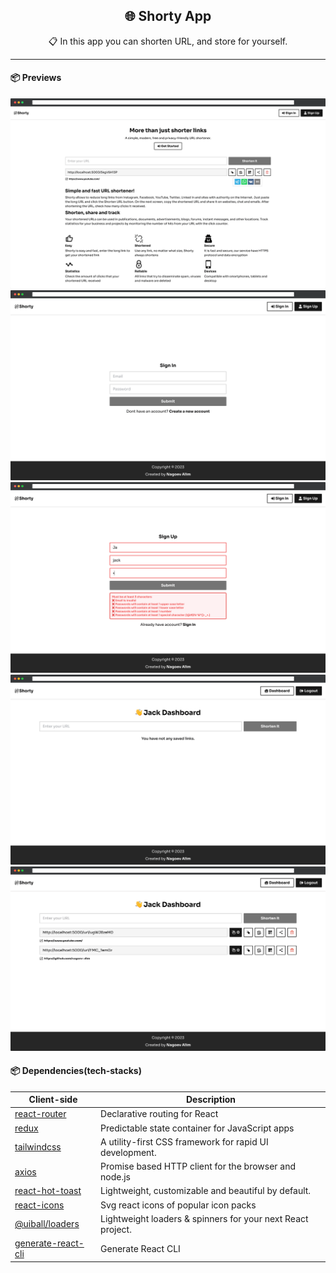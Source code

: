 <h2 align="center">🌐 Shorty App</h2>
<p align="center">📋 In this app you can shorten URL, and store for yourself.</p>

-----

#### 📦 Previews
![App Screenshot](public/assets/images/preview/preview01.png)
![App Screenshot](public/assets/images/preview/preview02.png)
![App Screenshot](public/assets/images/preview/preview03.png)
![App Screenshot](public/assets/images/preview/preview04.png)
![App Screenshot](public/assets/images/preview/preview05.png)

#### 📦 Dependencies(tech-stacks)
| Client-side                                                          | Description                                                 |
|----------------------------------------------------------------------|-------------------------------------------------------------|
| [react-router](https://github.com/remix-run/react-router)            | Declarative routing for React                               |
| [redux](https://github.com/reduxjs/redux)                            | Predictable state container for JavaScript apps             |
| [tailwindcss](https://github.com/tailwindlabs/tailwindcss)           | A utility-first CSS framework for rapid UI development.     |
| [axios](https://github.com/axios/axios)                              | Promise based HTTP client for the browser and node.js       |
| [react-hot-toast](https://github.com/timolins/react-hot-toast)       | Lightweight, customizable and beautiful by default.         |
| [react-icons](https://github.com/react-icons/react-icons)            | Svg react icons of popular icon packs                       |
| [@uiball/loaders](https://github.com/GriffinJohnston/uiball-loaders) | Lightweight loaders & spinners for your next React project. |
| [generate-react-cli](https://github.com/arminbro/generate-react-cli) | Generate React CLI                                          |
